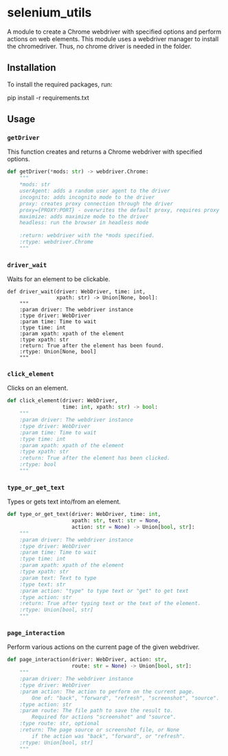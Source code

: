 # selenium_utils

A module to create a Chrome webdriver with specified options and perform actions on web elements.
This module uses a webdriver manager to install the chromedriver. Thus, no chrome driver is needed in the folder.

## Installation

To install the required packages, run:

pip install -r requirements.txt


## Usage

### `getDriver`

This function creates and returns a Chrome webdriver with specified options.

```python
def getDriver(*mods: str) -> webdriver.Chrome:
    """
    *mods: str
    userAgent: adds a random user agent to the driver
    incognito: adds incognito mode to the driver
    proxy: creates proxy connection through the driver
    proxy={PROXY:PORT} - overwrites the default proxy, requires proxy
    maximize: adds maximize mode to the driver
    headless: run the browser in headless mode
    
    :return: webdriver with the *mods specified.
    :rtype: webdriver.Chrome
    """
```

### `driver_wait`

Waits for an element to be clickable.

```
def driver_wait(driver: WebDriver, time: int,
                xpath: str) -> Union[None, bool]:
    """
    :param driver: The webdriver instance
    :type driver: WebDriver
    :param time: Time to wait
    :type time: int
    :param xpath: xpath of the element
    :type xpath: str
    :return: True after the element has been found.
    :rtype: Union[None, bool]
    """
```

### `click_element`

Clicks on an element.

```python
def click_element(driver: WebDriver,
                  time: int, xpath: str) -> bool:
    """
    :param driver: The webdriver instance
    :type driver: WebDriver
    :param time: Time to wait
    :type time: int
    :param xpath: xpath of the element
    :type xpath: str
    :return: True after the element has been clicked.
    :rtype: bool
    """
```

### `type_or_get_text`

Types or gets text into/from an element.

```python
def type_or_get_text(driver: WebDriver, time: int,
                     xpath: str, text: str = None,
                     action: str = None) -> Union[bool, str]:
    """
    :param driver: The webdriver instance
    :type driver: WebDriver
    :param time: Time to wait
    :type time: int
    :param xpath: xpath of the element
    :type xpath: str
    :param text: Text to type
    :type text: str
    :param action: "type" to type text or "get" to get text
    :type action: str
    :return: True after typing text or the text of the element.
    :rtype: Union[bool, str]
    """
```

### `page_interaction`

Perform various actions on the current page of the given webdriver.

```python
def page_interaction(driver: WebDriver, action: str,
                     route: str = None) -> Union[bool, str]:
    """
    :param driver: The webdriver instance
    :type driver: WebDriver
    :param action: The action to perform on the current page.
        One of: "back", "forward", "refresh", "screenshot", "source".
    :type action: str
    :param route: The file path to save the result to.
        Required for actions "screenshot" and "source".
    :type route: str, optional
    :return: The page source or screenshot file, or None
        if the action was "back", "forward", or "refresh".
    :rtype: Union[bool, str]
    """
```
